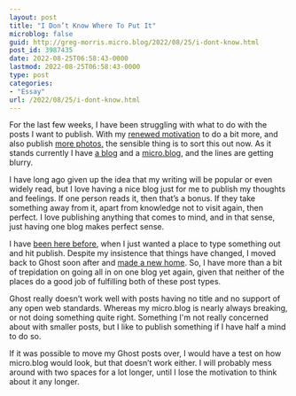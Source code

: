 ```yaml
---
layout: post
title: "I Don’t Know Where To Put It"
microblog: false
guid: http://greg-morris.micro.blog/2022/08/25/i-dont-know.html
post_id: 3987435
date: 2022-08-25T06:58:43-0000
lastmod: 2022-08-25T06:58:43-0000
type: post
categories:
- "Essay"
url: /2022/08/25/i-dont-know.html
---
```

<p>For the last few weeks, I have been struggling with what to do with the posts I want to publish. With my <a href="https://gr36.com/2022/08/24/back-in-the.html">renewed motivation</a> to do a bit more, and also publish <a href="https://gregmorris.co.uk/photos/">more photos,</a> the sensible thing is to sort this out now. As it stands currently I have <a href="https://gregmorris.co.uk/">a blog</a> and a <a href="https://gr36.com">micro.blog</a>, and the lines are getting blurry.</p><p>I have long ago given up the idea that my writing will be popular or even widely read, but I love having a nice blog just for me to publish my thoughts and feelings. If one person reads it, then that’s a bonus. If they take something away from it, apart from knowledge not to visit again, then perfect. I love publishing anything that comes to mind, and in that sense, just having one blog makes perfect sense.</p><p>I have <a href="https://gr36.com/2021/03/28/why-microblog.html">been here before</a>, when I just wanted a place to type something out and hit publish. Despite my insistence that things have changed, I moved back to Ghost soon after and <a href="https://gregmorris.co.uk/blog/a-new-home/">made a new home</a>. So, I have more than a bit of trepidation on going all in on one blog yet again, given that neither of the places do a good job of fulfilling both of these post types.</p><p>Ghost really doesn’t work well with posts having no title and no support of any open web standards. Whereas my micro.blog is nearly always breaking, or not doing something quite right. Something I'm not really concerned about with smaller posts, but I like to publish something if I have half a mind to do so.</p><p>If it was possible to move my Ghost posts over, I would have a test on how micro.blog would look, but that doesn’t work either. I will probably mess around with two spaces for a lot longer, until I lose the motivation to think about it any longer.</p>
